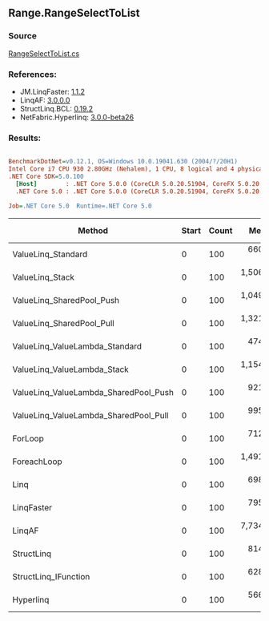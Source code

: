 ﻿## Range.RangeSelectToList

### Source
[RangeSelectToList.cs](../LinqBenchmarks/Range/RangeSelectToList.cs)

### References:
- JM.LinqFaster: [1.1.2](https://www.nuget.org/packages/JM.LinqFaster/1.1.2)
- LinqAF: [3.0.0.0](https://www.nuget.org/packages/LinqAF/3.0.0.0)
- StructLinq.BCL: [0.19.2](https://www.nuget.org/packages/StructLinq.BCL/0.19.2)
- NetFabric.Hyperlinq: [3.0.0-beta26](https://www.nuget.org/packages/NetFabric.Hyperlinq/3.0.0-beta26)

### Results:
``` ini

BenchmarkDotNet=v0.12.1, OS=Windows 10.0.19041.630 (2004/?/20H1)
Intel Core i7 CPU 930 2.80GHz (Nehalem), 1 CPU, 8 logical and 4 physical cores
.NET Core SDK=5.0.100
  [Host]        : .NET Core 5.0.0 (CoreCLR 5.0.20.51904, CoreFX 5.0.20.51904), X64 RyuJIT
  .NET Core 5.0 : .NET Core 5.0.0 (CoreCLR 5.0.20.51904, CoreFX 5.0.20.51904), X64 RyuJIT

Job=.NET Core 5.0  Runtime=.NET Core 5.0  

```
|                                Method | Start | Count |       Mean |     Error |    StdDev |     Median | Ratio | RatioSD |  Gen 0 | Gen 1 | Gen 2 | Allocated |
|-------------------------------------- |------ |------ |-----------:|----------:|----------:|-----------:|------:|--------:|-------:|------:|------:|----------:|
|                    ValueLinq_Standard |     0 |   100 |   660.9 ns |  13.09 ns |  27.61 ns |   655.5 ns |  0.93 |    0.06 | 0.1087 |     - |     - |     456 B |
|                       ValueLinq_Stack |     0 |   100 | 1,506.7 ns |  29.16 ns |  32.41 ns | 1,520.3 ns |  2.10 |    0.09 | 0.1659 |     - |     - |     696 B |
|             ValueLinq_SharedPool_Push |     0 |   100 | 1,049.4 ns |  21.09 ns |  43.55 ns | 1,053.0 ns |  1.47 |    0.07 | 0.1087 |     - |     - |     456 B |
|             ValueLinq_SharedPool_Pull |     0 |   100 | 1,321.9 ns |  26.31 ns |  48.77 ns | 1,329.6 ns |  1.86 |    0.09 | 0.1087 |     - |     - |     456 B |
|        ValueLinq_ValueLambda_Standard |     0 |   100 |   474.9 ns |   9.29 ns |  11.41 ns |   479.8 ns |  0.66 |    0.03 | 0.1087 |     - |     - |     456 B |
|           ValueLinq_ValueLambda_Stack |     0 |   100 | 1,154.7 ns |  22.94 ns |  43.64 ns | 1,165.8 ns |  1.62 |    0.08 | 0.1659 |     - |     - |     696 B |
| ValueLinq_ValueLambda_SharedPool_Push |     0 |   100 |   921.9 ns |  18.17 ns |  28.28 ns |   932.1 ns |  1.30 |    0.05 | 0.1087 |     - |     - |     456 B |
| ValueLinq_ValueLambda_SharedPool_Pull |     0 |   100 |   995.1 ns |  19.99 ns |  51.24 ns |   999.7 ns |  1.40 |    0.09 | 0.1087 |     - |     - |     456 B |
|                               ForLoop |     0 |   100 |   712.4 ns |  14.36 ns |  25.89 ns |   720.4 ns |  1.00 |    0.00 | 0.2823 |     - |     - |    1184 B |
|                           ForeachLoop |     0 |   100 | 1,491.4 ns |  29.68 ns |  70.53 ns | 1,505.7 ns |  2.10 |    0.13 | 0.2956 |     - |     - |    1240 B |
|                                  Linq |     0 |   100 |   698.9 ns |  14.08 ns |  37.82 ns |   712.4 ns |  0.98 |    0.06 | 0.1297 |     - |     - |     544 B |
|                            LinqFaster |     0 |   100 |   795.6 ns |  15.75 ns |  26.74 ns |   802.8 ns |  1.12 |    0.05 | 0.3109 |     - |     - |    1304 B |
|                                LinqAF |     0 |   100 | 7,734.8 ns | 136.76 ns | 263.50 ns | 7,700.0 ns | 10.88 |    0.61 |      - |     - |     - |    1184 B |
|                            StructLinq |     0 |   100 |   814.8 ns |  16.20 ns |  25.69 ns |   825.4 ns |  1.14 |    0.06 | 0.1144 |     - |     - |     480 B |
|                  StructLinq_IFunction |     0 |   100 |   628.7 ns |  12.62 ns |  22.10 ns |   638.0 ns |  0.88 |    0.05 | 0.1087 |     - |     - |     456 B |
|                             Hyperlinq |     0 |   100 |   566.2 ns |  11.24 ns |  30.39 ns |   573.3 ns |  0.80 |    0.05 | 0.1202 |     - |     - |     504 B |
